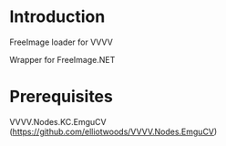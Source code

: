 # Introduction
FreeImage loader for VVVV

Wrapper for FreeImage.NET 

# Prerequisites

VVVV.Nodes.KC.EmguCV (https://github.com/elliotwoods/VVVV.Nodes.EmguCV)
